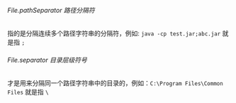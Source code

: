 ###### File.pathSeparator 路径分隔符
指的是分隔连续多个路径字符串的分隔符，例如: `java -cp test.jar;abc.jar` 就是指 `;`

###### File.separator 目录层级符号
才是用来分隔同一个路径字符串中的目录的，例如：`C:\Program Files\Common Files` 就是指 `\`
